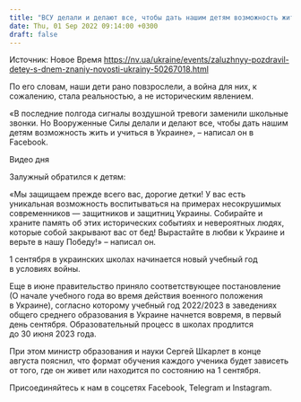 ```yaml
---
title: "ВСУ делали и делают все, чтобы дать нашим детям возможность жить и учиться в Украине — Залужный"
date: Thu, 01 Sep 2022 09:14:00 +0300
draft: false
---
```

Источник: Новое Время https://nv.ua/ukraine/events/zaluzhnyy-pozdravil-detey-s-dnem-znaniy-novosti-ukrainy-50267018.html


По его словам, наши дети рано повзрослели, а война для них, к сожалению, стала реальностью, а не историческим явлением.

«В последние полгода сигналы воздушной тревоги заменили школьные звонки. Но Вооруженные Силы делали и делают все, чтобы дать нашим детям возможность жить и учиться в Украине», – написал он в Facebook.

 Видео дня   

Залужный обратился к детям:

«Мы защищаем прежде всего вас, дорогие детки! У вас есть уникальная возможность воспитываться на примерах несокрушимых современников — защитников и защитниц Украины. Собирайте и храните память об этих исторических событиях и невероятных людях, которые собой закрывают вас от бед! Вырастайте в любви к Украине и верьте в нашу Победу!» – написал он.

1 сентября в украинских школах начинается новый учебный год в условиях войны.

Еще в июне правительство приняло соответствующее постановление (О начале учебного года во время действия военного положения в Украине), согласно которому учебный год 2022/2023 в заведениях общего среднего образования в Украине начнется вовремя, в первый день сентября. Образовательный процесс в школах продлится до 30 июня 2023 года.

При этом министр образования и науки Сергей Шкарлет в конце августа пояснил, что формат обучения каждого ученика будет зависеть от того, где он живет или находится по состоянию на 1 сентября.

Присоединяйтесь к нам в соцсетях Facebook, Telegram и Instagram.
